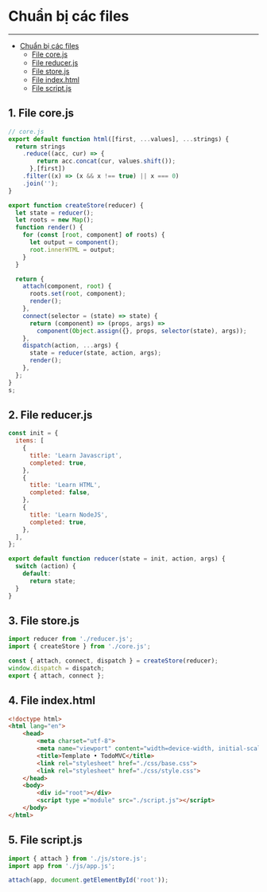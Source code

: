 # Chuẩn bị các files

---

- [Chuẩn bị các files](#chuẩn-bị-các-files)
  - [File core.js](#1-file-corejs)
  - [File reducer.js](#2-file-reducerjs)
  - [File store.js](#3-file-storejs)
  - [File index.html](#4-file-indexhtml)
  - [File script.js](#5-file-scriptjs)


## 1. File core.js

```js
// core.js
export default function html([first, ...values], ...strings) {
  return strings
    .reduce((acc, cur) => {
        return acc.concat(cur, values.shift());
      },[first])
    .filter((x) => (x && x !== true) || x === 0)
    .join('');
}

export function createStore(reducer) {
  let state = reducer();
  let roots = new Map();
  function render() {
    for (const [root, component] of roots) {
      let output = component();
      root.innerHTML = output;
    }
  }

  return {
    attach(component, root) {
      roots.set(root, component);
      render();
    },
    connect(selector = (state) => state) {
      return (component) => (props, args) =>
        component(Object.assign({}, props, selector(state), args));
    },
    dispatch(action, ...args) {
      state = reducer(state, action, args);
      render();
    },
  };
}
s;
```

## 2. File reducer.js

```js
const init = {
  items: [
    {
      title: 'Learn Javascript',
      completed: true,
    },
    {
      title: 'Learn HTML',
      completed: false,
    },
    {
      title: 'Learn NodeJS',
      completed: true,
    },
  ],
};

export default function reducer(state = init, action, args) {
  switch (action) {
    default:
      return state;
  }
}
```

## 3. File store.js

```js
import reducer from './reducer.js';
import { createStore } from './core.js';

const { attach, connect, dispatch } = createStore(reducer);
window.dispatch = dispatch;
export { attach, connect };
```

## 4. File index.html

```html
<!doctype html>
<html lang="en">
	<head>
		<meta charset="utf-8">
		<meta name="viewport" content="width=device-width, initial-scale=1">
		<title>Template • TodoMVC</title>
		<link rel="stylesheet" href="./css/base.css">
		<link rel="stylesheet" href="./css/style.css">
	</head>
	<body>
		<div id="root"></div>
		<script type ="module" src="./script.js"></script>
	</body>
</html>
```

## 5. File script.js

```js
import { attach } from './js/store.js';
import app from './js/app.js';

attach(app, document.getElementById('root'));
```
